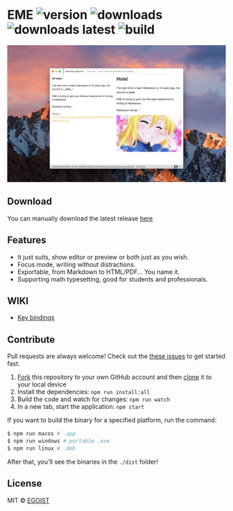 # EME ![version](https://img.shields.io/github/release/egoist/eme.svg?style=flat-square) ![downloads](https://img.shields.io/github/downloads/egoist/eme/total.svg?style=flat-square) ![downloads latest](https://img.shields.io/github/downloads/egoist/eme/latest/total.svg?style=flat-square)  ![build](https://img.shields.io/circleci/project/egoist/eme/dev.svg?style=flat-square)

![preview](/media/preview.png)

## Download

You can manually download the latest release [here](https://github.com/egoist/eme/releases)

## Features

- It just suits, show editor or preview or both just as you wish.
- Focus mode, writing without distractions.
- Exportable, from Markdown to HTML/PDF... You name it.
- Supporting math typesetting, good for students and professionals.

## WIKI

- [Key bindings](https://github.com/egoist/eme/wiki/Key-bindings)

## Contribute

Pull requests are always welcome! Check out the [these issues](https://github.com/egoist/eme/issues?q=is%3Aissue+is%3Aopen+label%3A%22contribution+welcome%22) to get started fast.


1. [Fork](https://help.github.com/articles/fork-a-repo/) this repository to your own GitHub account and then [clone](https://help.github.com/articles/cloning-a-repository/) it to your local device
2. Install the dependencies: `npm run install:all`
3. Build the code and watch for changes: `npm run watch`
4. In a new tab, start the application: `npm start`

If you want to build the binary for a specified platform, run the command:

```bash
$ npm run macos # .app
$ npm run windows # portable .exe
$ npm run linux # .deb
```

After that, you'll see the binaries in the `./dist` folder!


## License

MIT &copy; [EGOIST](https://github.com/egoist)
